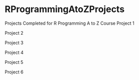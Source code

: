 # RProgrammingAtoZProjects
Projects Completed for R Programming A to Z Course
Project 1


Project 2



Project 3



Project 4


Project 5


Project 6
